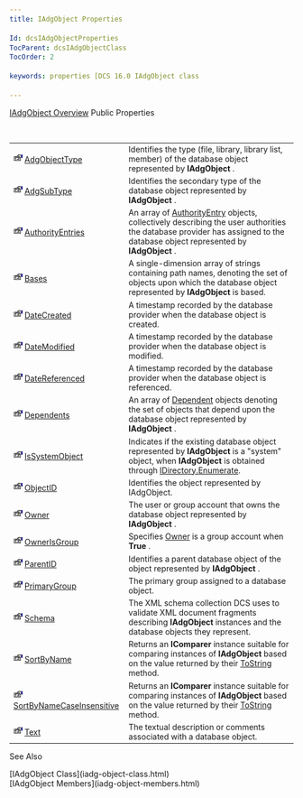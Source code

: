 ```yaml
---
title: IAdgObject Properties

Id: dcsIAdgObjectProperties
TocParent: dcsIAdgObjectClass
TocOrder: 2

keywords: properties [DCS 16.0 IAdgObject class

---
```


[IAdgObject Overview](iadg-object-class.html) 
Public Properties

<br />


|      |      |
| ---- | ---- |
| <img height="16" alt="public property" src="images/property.bmp" width="16" border="0" /> [AdgObjectType](iadg-object-class-adg-object-type-property.html) | Identifies the type (file, library, library list, member) of the database object represented by **IAdgObject** . |
| <img height="16" alt="public property" src="images/property.bmp" width="16" border="0" /> [AdgSubType](iadg-object-class-adg-subtype-property.html) | Identifies the secondary type of the database object represented by **IAdgObject** . |
| <img height="16" alt="public property" src="images/property.bmp" width="16" border="0" /> [AuthorityEntries](iadg-object-class-authority-entries-property.html) | An array of [AuthorityEntry](authority-entry-class.html) objects, collectively describing the user authorities the database provider has assigned to the database object represented by **IAdgObject** . |
| <img height="16" alt="public property" src="images/property.bmp" width="16" border="0" /> [Bases](iadg-object-class-bases-property.html) | A single-dimension array of strings containing path names, denoting the set of objects upon which the database object represented by **IAdgObject** is based. |
| <img height="16" alt="public property" src="images/property.bmp" width="16" border="0" /> [DateCreated](iadg-object-class-date-created-property.html) | A timestamp recorded by the database provider when the database object is created. |
| <img height="16" alt="public property" src="images/property.bmp" width="16" border="0" /> [DateModified](iadg-object-class-date-modified-property.html) | A timestamp recorded by the database provider when the database object is modified. |
| <img height="16" alt="public property" src="images/property.bmp" width="16" border="0" /> [DateReferenced](iadg-object-class-date-referenced-property.html) | A timestamp recorded by the database provider when the database object is referenced. |
| <img height="16" alt="public property" src="images/property.bmp" width="16" border="0" /> [Dependents](iadg-object-class-dependents-property.html) | An array of [Dependent](dependent-class.html) objects denoting the set of objects that depend upon the database object represented by **IAdgObject** . |
| <img height="16" alt="public property" src="images/property.bmp" width="16" border="0" /> [IsSystemObject](iadg-object-class-isSystem-object-property.html) | Indicates if the existing database object represented by **IAdgObject** is a "system" object, when **IAdgObject** is obtained through [ IDirectory.Enumerate](idirectory-class-enumerate-method.html). |
| <img height="16" alt="public property" src="images/property.bmp" width="16" border="0" /> [ObjectID](iadg-object-class-object-idproperty.html) | Identifies the object represented by IAdgObject. |
| <img height="16" alt="public property" src="images/property.bmp" width="16" border="0" /> [Owner](iadg-object-class-owner-property.html) | The user or group account that owns the database object represented by **IAdgObject** . |
| <img height="16" alt="public property" src="images/property.bmp" width="16" border="0" /> [OwnerIsGroup](iadg-object-class-owner-isgroup-property.html) | Specifies [Owner](iadg-object-class-owner-property.html) is a group account when **True** . |
| <img height="16" alt="public property" src="images/property.bmp" width="16" border="0" /> [ParentID](iadg-object-class-parent-idproperty.html) | Identifies a parent database object of the object represented by **IAdgObject** . |
| <img height="16" alt="public property" src="images/property.bmp" width="16" border="0" /> [PrimaryGroup](iadg-object-class-primary-group-property.html) | The primary group assigned to a database object. |
| <img height="16" alt="public property" src="images/property.bmp" width="16" border="0" /> [Schema](iadg-object-class-schema-property.html) | The XML schema collection DCS uses to validate XML document fragments describing **IAdgObject** instances and the database objects they represent. |
| <img height="16" alt="public property" src="images/property.bmp" width="16" border="0" /> [SortByName](iadg-object-class-sort-byName-property.html) | Returns an **IComparer** instance suitable for comparing instances of **IAdgObject** based on the value returned by their [ ToString](iadg-object-class-toString-method.html) method. |
| <img height="16" alt="public property" src="images/property.bmp" width="16" border="0" /> [SortByNameCaseInsensitive](iadg-object-class-sort-byName-case-insensitive-property.html) | Returns an **IComparer** instance suitable for comparing instances of **IAdgObject** based on the value returned by their [ ToString](iadg-object-class-toString-method.html) method. |
| <img height="16" alt="public property" src="images/property.bmp" width="16" border="0" /> [Text](iadg-object-class-text-property.html) | The textual description or comments associated with a database object. |



See Also

<dl />
      [IAdgObject Class](iadg-object-class.html)
      <br />
      [IAdgObject Members](iadg-object-members.html)

